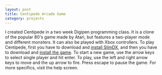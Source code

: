```yaml
---
layout: post
title: Centipede Arcade Game
category: projects
---
```


I created Centipede in a two week Digipen programming class. It is a clone of the popular 80's game made by Atari, but features a two-player mode and different monsters. It can also be played with Xbox controllers. To play Centipede, first you have to download and [install SlimDX]({{base}}/downloads/slimdx-install.msi "install SlimDX"), and then you have to download and [install the game]({{base}}/downloads/centipede-installer.exe "install the game"). To start a new game, use the arrow keys to select single player and hit enter. To play, use the left and right arrow keys to move and the up arrow to fire. Press escape to pause the game. For more specifics, visit the help screen.
